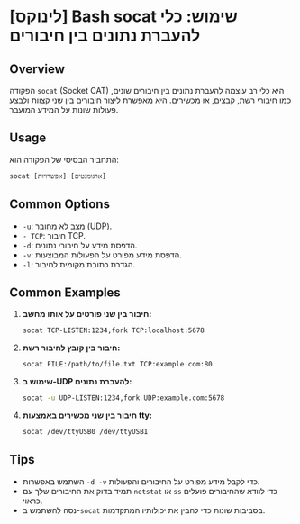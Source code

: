 # [לינוקס] Bash socat שימוש: כלי להעברת נתונים בין חיבורים

## Overview
הפקודה `socat` (Socket CAT) היא כלי רב עוצמה להעברת נתונים בין חיבורים שונים, כמו חיבורי רשת, קבצים, או מכשירים. היא מאפשרת ליצור חיבורים בין שני קצוות ולבצע פעולות שונות על המידע המועבר.

## Usage
התחביר הבסיסי של הפקודה הוא:
```
socat [אפשרויות] [ארגומנטים]
```

## Common Options
- `-u`: מצב לא מחובר (UDP).
- `- TCP`: חיבור TCP.
- `-d`: הדפסת מידע על חיבורי נתונים.
- `-v`: הדפסת מידע מפורט על הפעולות המבוצעות.
- `-l`: הגדרת כתובת מקומית לחיבור.

## Common Examples
1. **חיבור בין שני פורטים על אותו מחשב:**
   ```bash
   socat TCP-LISTEN:1234,fork TCP:localhost:5678
   ```

2. **חיבור בין קובץ לחיבור רשת:**
   ```bash
   socat FILE:/path/to/file.txt TCP:example.com:80
   ```

3. **שימוש ב-UDP להעברת נתונים:**
   ```bash
   socat -u UDP-LISTEN:1234,fork UDP:example.com:5678
   ```

4. **חיבור בין שני מכשירים באמצעות tty:**
   ```bash
   socat /dev/ttyUSB0 /dev/ttyUSB1
   ```

## Tips
- השתמש באפשרות `-d -v` כדי לקבל מידע מפורט על החיבורים והפעולות.
- תמיד בדוק את החיבורים שלך עם `netstat` או `ss` כדי לוודא שהחיבורים פועלים כראוי.
- נסה להשתמש ב-`socat` בסביבות שונות כדי להבין את יכולותיו המתקדמות.